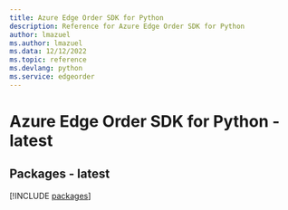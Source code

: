 ```yaml
---
title: Azure Edge Order SDK for Python
description: Reference for Azure Edge Order SDK for Python
author: lmazuel
ms.author: lmazuel
ms.data: 12/12/2022
ms.topic: reference
ms.devlang: python
ms.service: edgeorder
---
```

# Azure Edge Order SDK for Python - latest
## Packages - latest
[!INCLUDE [packages](edge-order-index.md)]